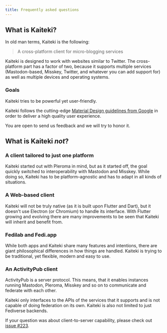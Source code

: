 ```yaml
---
title: Frequently asked questions
---
```


## What is Kaiteki?

In old man terms, Kaiteki is the following:

> A cross-platform client for micro-blogging services

Kaiteki is designed to work with websites similar to Twitter. The cross-platform part has a factor of two, because it supports multiple services (Mastodon-based, Misskey, Twitter, and whatever you can add support for) as well as multiple devices and operating systems.

### Goals

Kaiteki tries to be powerful yet user-friendly.

Kaiteki follows the cutting-edge [Material Design guidelines from Google](https://material.io/) in order to deliver a high quality user experience.

You are open to send us feedback and we will try to honor it.

## What is Kaiteki *not*?

### A client tailored to just one platform

Kaiteki started out with Pleroma in mind, but as it started off, the goal quickly switched to interoperability with Mastodon and Misskey. While doing so, Kaiteki has to be platform-agnostic and has to adapt in all kinds of situations.

### A Web-based client

Kaiteki will not be truly native (as it is built upon Flutter and Dart), but it doesn't use Electron (or Chromium) to handle its interface. With Flutter growing and evolving there are many improvements to be seen that Kaiteki will inherit and benefit from.

### Fedilab and Fedi.app

While both apps and Kaiteki share many features and intentions, there are giant philosophical differences in how things are handled. Kaiteki is trying to be traditional, yet flexible, modern and easy to use.

### An ActivityPub client

ActivityPub is a server protocol. This means, that it enables instances running Mastodon, Pleroma, Misskey and so on to communicate and federate with each other.

Kaiteki only interfaces to the APIs of the services that it supports and is not capable of doing federation on its own. Kaiteki is also not limited to just Fediverse backends.

If your question was about client-to-server capability, please check out [issue #223](https://github.com/Kaiteki-Fedi/Kaiteki/issues/223).